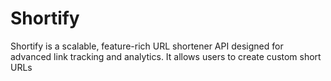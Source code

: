 # Shortify
Shortify is a scalable, feature-rich URL shortener API designed for advanced link tracking and analytics. It allows users to create custom short URLs

